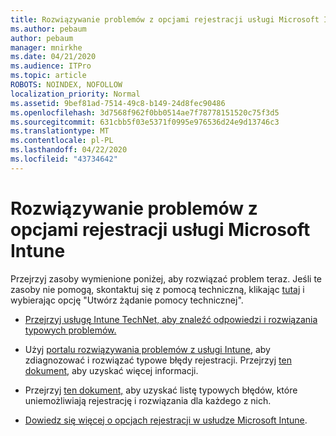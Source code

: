 ```yaml
---
title: Rozwiązywanie problemów z opcjami rejestracji usługi Microsoft Intune
ms.author: pebaum
author: pebaum
manager: mnirkhe
ms.date: 04/21/2020
ms.audience: ITPro
ms.topic: article
ROBOTS: NOINDEX, NOFOLLOW
localization_priority: Normal
ms.assetid: 9bef81ad-7514-49c8-b149-24d8fec90486
ms.openlocfilehash: 3d7568f962f0bb0514ae7f78778151520c75f3d5
ms.sourcegitcommit: 631cbb5f03e5371f0995e976536d24e9d13746c3
ms.translationtype: MT
ms.contentlocale: pl-PL
ms.lasthandoff: 04/22/2020
ms.locfileid: "43734642"
---
```

# <a name="troubleshoot-issues-with-enrollment-options-microsoft-intune"></a>Rozwiązywanie problemów z opcjami rejestracji usługi Microsoft Intune

Przejrzyj zasoby wymienione poniżej, aby rozwiązać problem teraz. Jeśli te zasoby nie pomogą, skontaktuj się z pomocą techniczną, klikając [tutaj](https://portal.azure.com/#blade/Microsoft_Intune_DeviceSettings/ExtensionLandingBlade/help) i wybierając opcję "Utwórz żądanie pomocy technicznej". 
  
- [Przejrzyj usługę Intune TechNet, aby znaleźć odpowiedzi i rozwiązania typowych problemów.](https://social.technet.microsoft.com/Forums/home?category=microsoftintune&amp;filter=alltypes&amp;sort=lastpostdesc)
    
- Użyj [portalu rozwiązywania problemów z usługi Intune,](https://devicemanagement.microsoft.com/#blade/Microsoft_Intune_DeviceSettings/TroubleshootBlade) aby zdiagnozować i rozwiązać typowe błędy rejestracji. Przejrzyj [ten dokument,](https://docs.microsoft.com/intune/help-desk-operators) aby uzyskać więcej informacji. 
    
- Przejrzyj [ten dokument,](https://docs.microsoft.com/intune-classic/Troubleshoot/troubleshoot-device-enrollment-in-intune) aby uzyskać listę typowych błędów, które uniemożliwiają rejestrację i rozwiązania dla każdego z nich. 
    
- [Dowiedz się więcej o opcjach rejestracji w usłudze Microsoft Intune](https://docs.microsoft.com/intune/enrollment-options).
    

